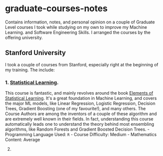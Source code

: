 # graduate-courses-notes
Contains information, notes, and personal opinion on a couple of Graduate Level courses I took while studying on my own to improve my Machine Learning. and Software Engineering Skills.
I arranged the courses by the offering university.
## Stanford University
I took a couple of courses from Stanford, especially right at the beginning of my training. The include:
### 1. [Statistical Learning](https://lagunita.stanford.edu/courses/HumanitiesScience/StatLearning/Winter2014/courseware/d9820868fd3642f19ee45e273e3dfafa/).
This course is fantastic, and mainly revolves around the book [Elements of Statistical Learning](https://web.stanford.edu/~hastie/Papers/ESLII.pdf). It's a great foundation in Machine Learning, and covers the major ML models, like Linear Regression, Logistic Regression, Decision Trees, Gradient Boosting (one of my favourite!), and many others. The Course Authors are among the inventors of a couple of these algorithm and are extremely well known in their fields. In fact, understanding this course automatically leads one to understand the theory behind most ensembling algorithms, like Random Forests and Gradient Boosted Decision Trees.
	- Programming Language Used: `R`
	- Course Difficulty: Medium
	- Mathematics Content: Average

2.
